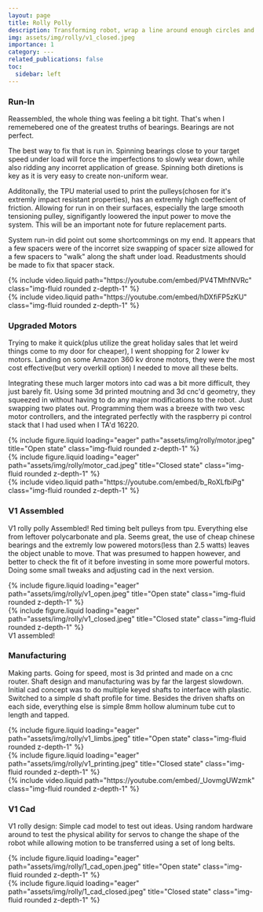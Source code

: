 ```yaml
---
layout: page
title: Rolly Polly
description: Transforming robot, wrap a line around enough circles and you approximate another circle!
img: assets/img/rolly/v1_closed.jpeg
importance: 1
category: ---
related_publications: false
toc:
  sidebar: left
---
```


### **Run-In**

Reassembled, the whole thing was feeling a bit tight. That's when I rememebered one of the greatest truths of bearings. Bearings are not perfect.

The best way to fix that is run in. Spinning bearings close to your target speed under load will force the imperfections to slowly wear down, while also ridding any incorret application of grease. Spinning both diretions is key as it is very easy to create non-uniform wear.

Additonally, the TPU material used to print the pulleys(chosen for it's extremly impact resistant properties), has an extremly high coeffecient of friction. Allowing for run in on their surfaces, especially the large smooth tensioning pulley, signifigantly loowered the input power to move the system. This will be an important note for future replacement parts.

System run-in did point out some shortcommings on my end. It appears that a few spacers were of the incorret size swapping of spacer size allowed for a few spacers to "walk" along the shaft under load. Readustments should be made to fix that spacer stack.

<div class="row">
     <div class="col-sm mt-3 mt-md-0">
        {% include video.liquid path="https://youtube.com/embed/PV4TMhfNVRc" class="img-fluid rounded z-depth-1" %}
    </div>
    <div class="col-sm mt-3 mt-md-0">
        {% include video.liquid path="https://youtube.com/embed/hDXfiFP5zKU" class="img-fluid rounded z-depth-1" %}
    </div>
   
</div>

### **Upgraded Motors**

Trying to make it quick(plus utilize the great holiday sales that let weird things come to my door for cheaper), I went shopping for 2 lower kv motors. Landing on some Amazon 360 kv drone motors, they were the most cost effective(but very overkill option) I needed to move all these belts.

Integrating these much larger motors into cad was a bit more difficult, they just barely fit. Using some 3d printed moutning and 3d cnc'd geometry, they squeezed in without having to do any major modifications to the robot. Just swapping two plates out. Programming them was a breeze with two vesc motor controllers, and the integrated perfectly with the raspberry pi control stack that I had used when I TA'd 16220.

<div class="justify-content-sm-center">
    <div class="col-sm mt-3 mt-md-0">
        {% include figure.liquid loading="eager" path="assets/img/rolly/motor.jpeg" title="Open state" class="img-fluid rounded z-depth-1" %}
    </div>
    <div class="col-sm mt-3 mt-md-0">
        {% include figure.liquid loading="eager" path="assets/img/rolly/motor_cad.jpeg" title="Closed state" class="img-fluid rounded z-depth-1" %}
    </div>
     <div class="col-sm mt-3 mt-md-0">
        {% include video.liquid path="https://youtube.com/embed/b_RoXLfbiPg" class="img-fluid rounded z-depth-1" %}
    </div>
</div>

### **V1 Assembled**

V1 rolly polly Assembled! Red timing belt pulleys from tpu. Everything else from leftover polycarbonate and pla. Seems great, the use of cheap chinese bearings and the extremly low powered motors(less than 2.5 watts) leaves the object unable to move. That was presumed to happen however, and better to check the fit of it before investing in some more powerful motors. Doing some small tweaks and adjusting cad in the next version.

<div class="row">
    <div class="col-sm mt-3 mt-md-0">
        {% include figure.liquid loading="eager" path="assets/img/rolly/v1_open.jpeg" title="Open state" class="img-fluid rounded z-depth-1" %}
    </div>
    <div class="col-sm mt-3 mt-md-0">
        {% include figure.liquid loading="eager" path="assets/img/rolly/v1_closed.jpeg" title="Closed state" class="img-fluid rounded z-depth-1" %}
    </div>

</div>
<div class="caption">
    V1 assembled!
</div>

### **Manufacturing**

Making parts. Going for speed, most is 3d printed and made on a cnc router. Shaft design and manufacturing was by far the largest slowdown. Initial cad concept was to do multiple keyed shafts to interface with plastic. Switched to a simple d shaft profile for time. Besides the driven shafts on each side, everything else is simple 8mm hollow aluminum tube cut to length and tapped.

<div class="row">
    <div class="col-sm mt-3 mt-md-0">
        {% include figure.liquid loading="eager" path="assets/img/rolly/v1_limbs.jpeg" title="Open state" class="img-fluid rounded z-depth-1" %}
    </div>
    <div class="col-sm mt-3 mt-md-0">
        {% include figure.liquid loading="eager" path="assets/img/rolly/v1_printing.jpeg" title="Closed state" class="img-fluid rounded z-depth-1" %}
    </div>
</div>
<div class="row">
    <div class="col-sm mt-3 mt-md-0">
            {% include video.liquid path="https://youtube.com/embed/_UovmgUWzmk" class="img-fluid rounded z-depth-1" %}
    </div>
</div>

### **V1 Cad**

V1 rolly design: Simple cad model to test out ideas. Using random hardware around to test the physical ability for servos to change the shape of the robot while allowing motion to be transferred using a set of long belts.

<div class="row">
    <div class="col-sm mt-3 mt-md-0">
        {% include figure.liquid loading="eager" path="assets/img/rolly/1_cad_open.jpeg" title="Open state" class="img-fluid rounded z-depth-1" %}
    </div>
    <div class="col-sm mt-3 mt-md-0">
        {% include figure.liquid loading="eager" path="assets/img/rolly/1_cad_closed.jpeg" title="Closed state" class="img-fluid rounded z-depth-1" %}
    </div>
</div>

<!--
The code is simple.
Just wrap your images with `<div class="col-sm">` and place them inside `<div class="row">` (read more about the <a href="https://getbootstrap.com/docs/4.4/layout/grid/">Bootstrap Grid</a> system).
To make images responsive, add `img-fluid` class to each; for rounded corners and shadows use `rounded` and `z-depth-1` classes.
Here's the code for the last row of images above:

{% raw %}

```html
<div class="row justify-content-sm-center">
  <div class="col-sm-8 mt-3 mt-md-0">
    {% include figure.liquid path="assets/img/6.jpg" title="example image" class="img-fluid rounded z-depth-1" %}
  </div>
  <div class="col-sm-4 mt-3 mt-md-0">
    {% include figure.liquid path="assets/img/11.jpg" title="example image" class="img-fluid rounded z-depth-1" %}
  </div>
</div>
```

{% endraw %} -->
